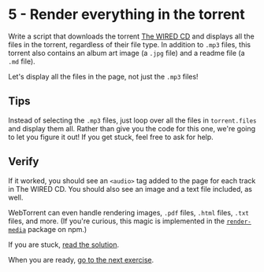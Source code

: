 # 5 - Render everything in the torrent

Write a script that downloads the torrent [The WIRED CD](https://webtorrent.io/torrents/wired-cd.torrent) and displays all the files in the torrent, regardless of their file type. In addition to `.mp3` files, this torrent also contains an album art image (a `.jpg` file) and a readme file (a `.md` file).

Let's display all the files in the page, not just the `.mp3` files!

## Tips

Instead of selecting the `.mp3` files, just loop over all the files in `torrent.files` and display them all. Rather than give you the code for this one, we're going to let you figure it out! If you get stuck, feel free to ask for help.

## Verify

If it worked, you should see an `<audio>` tag added to the page for each track in The WIRED CD. You should also see an image and a text file included, as well.

WebTorrent can even handle rendering images, `.pdf` files, `.html` files, `.txt` files, and more. (If you're curious, this magic is implemented in the [`render-media`](https://github.com/feross/render-media) package on npm.)

If you are stuck, [read the solution](https://codepen.io/ferossity/pen/OJyYKXw?editors=1010).

When you are ready, [go to the next exercise](06.md).
